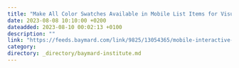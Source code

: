 ```yaml
---
title: "Make All Color Swatches Available in Mobile List Items for Visually Driven Product Types (57% Don’t)"
date: 2023-08-08 10:10:00 +0200
dateadded: 2023-08-10 00:02:13 +0100
description: ""
link: "https://feeds.baymard.com/link/9825/13054365/mobile-interactive-color-swatches"
category:
directory: _directory/baymard-institute.md
---
```

